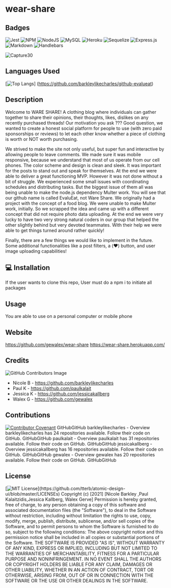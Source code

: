 # wear-share

## Badges
![Jest](https://img.shields.io/badge/Jest-C21325?style=plastic&logo=jest&logoColor=white)
![NPM](https://img.shields.io/badge/npm-CB3837?style=plastic&logo=npm&logoColor=white)
![NodeJS](https://img.shields.io/badge/node-6DA55F?style=plastic&logo=node.js&logoColor=white)
![MySQL](https://img.shields.io/badge/mysql-%2300f.svg?style=plastic&logo=mysql&logoColor=white)
![Heroku](https://img.shields.io/badge/heroku-%23430098.svg?style=plastic&logo=heroku&logoColor=white)
![Sequelize](https://img.shields.io/badge/Sequelize-52B0E7.svg?style=plastic&logo=Sequelize&logoColor=white)
![Express.js](https://img.shields.io/badge/express.js-%23404d59.svg?style=plastic&logo=express&logoColor=%2361DAFB)
![Markdown](https://img.shields.io/badge/markdown-%23000000.svg?style=plastic&logo=markdown&logoColor=white)
![Handlebars](https://img.shields.io/badge/Handlebars.js-f0772b?style=plastic&logo=handlebarsdotjs&logoColor=black)

![Capture30](https://media.giphy.com/media/wF2bXdKTW0PGHbDWjy/giphy.gif)
## Languages Used
[![Top Langs](https://github-readme-stats.vercel.app/api/top-langs/?username=barkleylikecharles&layout=compact&s_count=8)]
(https://github.com/barkleylikecharles/github-evalueat)

## Description
Welcome to WARE SHARE! A clothing blog where individuals can gather together to share their opinions, their thoughts, likes, dislikes on any recently purchased threads!  Our motivation you ask ??? Good question, we wanted to create a honest social platform for people to use (with zero paid sponsorships or reviews) to let each other know whether a piece of clothing is worth or NOT worth purchasing.

We strived to make the site not only useful, but super fun and interactive by allowing people to leave comments.  We made sure it was mobile responsive, because we understand that most of us operate from our cell phones. The color scheme and design is clean and sleek.  It was important for the posts to stand out and speak for themselves.
At the end we were able to deliver a great functioning MVP.  However it was not done without a bit of struggle.  We experienced some small issues with coordinating schedules and distributing tasks.  But the biggest issue of them all was being unable to make the node.js dependency Multer work.  You will see that our github name is called EvaluEat, not Ware Share.  We originally had a project with the concept of a food blog.  We were unable to make Multer work, initially.  So we scrapped the idea and came up with a different concept that did not require photo data uploading.  At the end we were very lucky to have two very strong natural coders in our group that helped the other slightly behind but very devoted teammates.  With their help we were able to get things turned around rather quickly!

Finally, there are a few things we would like to implement in the future.  Some additional functionalities like a post filters, a (:heart:) button, and user image uploading capabilities!

## 💻 Installation
If the user wants to clone this repo, User must do a npm i to initiate all packages 
## Usage
You are able to use on a personal computer or mobile phone

## Website
https://github.com/gewalex/wear-share
https://wear-share.herokuapp.com/

## Credits
![GitHub Contributors Image](https://contrib.rocks/image?repo=barkleylikecharles/evalueat)
* Nicole B - https://github.com/barkleylikecharles
* Paul K - https://github.com/paulkalait
* Jessica K - https://github.com/jessicakallberg
* Walex G - https://github.com/gewalex


## Contributions
[![Contributor Covenant](https://img.shields.io/badge/Contributor%20Covenant-2.1-4baaaa.svg)](code_of_conduct.md)
GitHubGitHub
barkleylikecharles - Overview
barkleylikecharles has 24 repositories available. Follow their code on GitHub.
GitHubGitHub
paulkalait - Overview
paulkalait has 31 repositories available. Follow their code on GitHub.
GitHubGitHub
jessicakallberg - Overview
jessicakallberg has 16 repositories available. Follow their code on GitHub.
GitHubGitHub
gewalex - Overview
gewalex has 20 repositories available. Follow their code on GitHub.
GitHubGitHub


## License
[![MIT License](https://img.shields.io/apm/l/atomic-design-ui.svg?)](https://github.com/tterb/atomic-design-ui/blob/master/LICENSEs)
Copyright (c) [2021] [Nicole Barkley ,Paul Kalaitzidis,Jessica Kallberg, Walex Gerve]
Permission is hereby granted, free of charge, to any person obtaining a copy of this software and associated documentation files (the "Software"), to deal in the Software without restriction, including without limitation the rights to use, copy, modify, merge, publish, distribute, sublicense, and/or sell copies of the Software, and to permit persons to whom the Software is furnished to do so, subject to the following conditions:
The above copyright notice and this permission notice shall be included in all copies or substantial portions of the Software.
THE SOFTWARE IS PROVIDED "AS IS", WITHOUT WARRANTY OF ANY KIND, EXPRESS OR IMPLIED, INCLUDING BUT NOT LIMITED TO THE WARRANTIES OF MERCHANTABILITY, FITNESS FOR A PARTICULAR PURPOSE AND NONINFRINGEMENT. IN NO EVENT SHALL THE AUTHORS OR COPYRIGHT HOLDERS BE LIABLE FOR ANY CLAIM, DAMAGES OR OTHER LIABILITY, WHETHER IN AN ACTION OF CONTRACT, TORT OR OTHERWISE, ARISING FROM, OUT OF OR IN CONNECTION WITH THE SOFTWARE OR THE USE OR OTHER DEALINGS IN THE SOFTWARE.